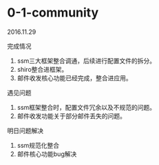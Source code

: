 # 0-1-community

<!--2016.11.29-->
2016.11.29

完成情况
  1. ssm三大框架整合调通，后续进行配置文件的拆分。
  2. shiro整合进框架。
  3. 邮件收发核心功能已经完成，整合进应用。

遇见问题
  1. ssm框架整合时，配置文件冗余以及不规范的问题。
  2. 邮件收发功能关于部分邮件丢失的问题。

明日问题解决
  1. ssm规范化整合
  2. 邮件核心功能bug解决
